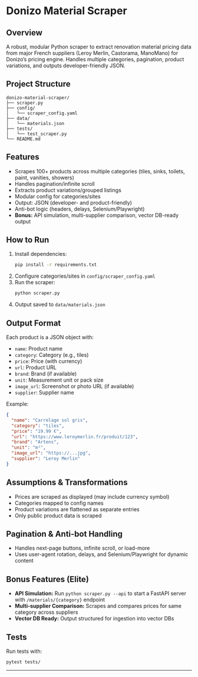 # Donizo Material Scraper

## Overview
A robust, modular Python scraper to extract renovation material pricing data from major French suppliers (Leroy Merlin, Castorama, ManoMano) for Donizo’s pricing engine. Handles multiple categories, pagination, product variations, and outputs developer-friendly JSON.

## Project Structure
```
donizo-material-scraper/
├── scraper.py
├── config/
│   └── scraper_config.yaml
├── data/
│   └── materials.json
├── tests/
│   └── test_scraper.py
└── README.md
```

## Features
- Scrapes 100+ products across multiple categories (tiles, sinks, toilets, paint, vanities, showers)
- Handles pagination/infinite scroll
- Extracts product variations/grouped listings
- Modular config for categories/sites
- Output: JSON (developer- and product-friendly)
- Anti-bot logic (headers, delays, Selenium/Playwright)
- **Bonus:** API simulation, multi-supplier comparison, vector DB-ready output

## How to Run
1. Install dependencies:
   ```bash
   pip install -r requirements.txt
   ```
2. Configure categories/sites in `config/scraper_config.yaml`
3. Run the scraper:
   ```bash
   python scraper.py
   ```
4. Output saved to `data/materials.json`

## Output Format
Each product is a JSON object with:
- `name`: Product name
- `category`: Category (e.g., tiles)
- `price`: Price (with currency)
- `url`: Product URL
- `brand`: Brand (if available)
- `unit`: Measurement unit or pack size
- `image_url`: Screenshot or photo URL (if available)
- `supplier`: Supplier name

Example:
```json
{
  "name": "Carrelage sol gris",
  "category": "tiles",
  "price": "19.99 €",
  "url": "https://www.leroymerlin.fr/produit/123",
  "brand": "Artens",
  "unit": "m²",
  "image_url": "https://...jpg",
  "supplier": "Leroy Merlin"
}
```

## Assumptions & Transformations
- Prices are scraped as displayed (may include currency symbol)
- Categories mapped to config names
- Product variations are flattened as separate entries
- Only public product data is scraped

## Pagination & Anti-bot Handling
- Handles next-page buttons, infinite scroll, or load-more
- Uses user-agent rotation, delays, and Selenium/Playwright for dynamic content

## Bonus Features (Elite)
- **API Simulation:** Run `python scraper.py --api` to start a FastAPI server with `/materials/{category}` endpoint
- **Multi-supplier Comparison:** Scrapes and compares prices for same category across suppliers
- **Vector DB Ready:** Output structured for ingestion into vector DBs

## Tests
Run tests with:
```bash
pytest tests/
```

---